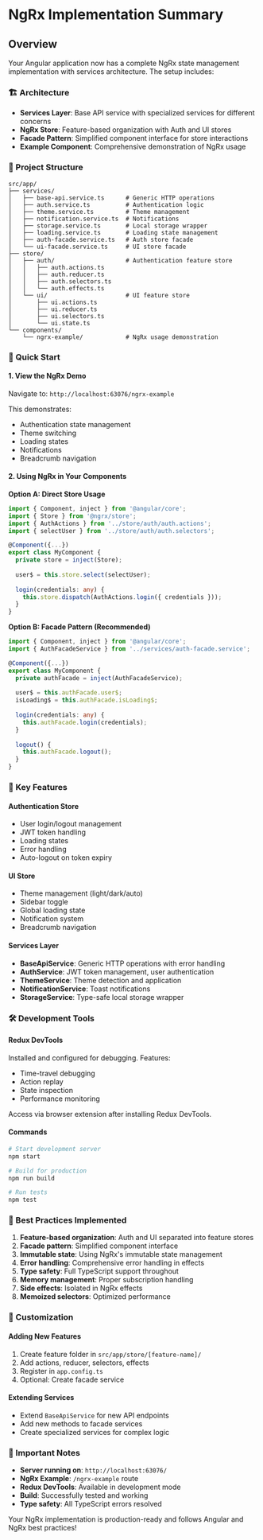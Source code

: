 # NgRx Implementation Summary

## Overview
Your Angular application now has a complete NgRx state management implementation with services architecture. The setup includes:

### 🏗️ Architecture
- **Services Layer**: Base API service with specialized services for different concerns
- **NgRx Store**: Feature-based organization with Auth and UI stores
- **Facade Pattern**: Simplified component interface for store interactions
- **Example Component**: Comprehensive demonstration of NgRx usage

### 📁 Project Structure
```
src/app/
├── services/
│   ├── base-api.service.ts      # Generic HTTP operations
│   ├── auth.service.ts          # Authentication logic
│   ├── theme.service.ts         # Theme management
│   ├── notification.service.ts  # Notifications
│   ├── storage.service.ts       # Local storage wrapper
│   ├── loading.service.ts       # Loading state management
│   ├── auth-facade.service.ts   # Auth store facade
│   └── ui-facade.service.ts     # UI store facade
├── store/
│   ├── auth/                    # Authentication feature store
│   │   ├── auth.actions.ts
│   │   ├── auth.reducer.ts
│   │   ├── auth.selectors.ts
│   │   └── auth.effects.ts
│   └── ui/                      # UI feature store
│       ├── ui.actions.ts
│       ├── ui.reducer.ts
│       ├── ui.selectors.ts
│       └── ui.state.ts
└── components/
    └── ngrx-example/            # NgRx usage demonstration
```

### 🚀 Quick Start

#### 1. View the NgRx Demo
Navigate to: `http://localhost:63076/ngrx-example`

This demonstrates:
- Authentication state management
- Theme switching
- Loading states
- Notifications
- Breadcrumb navigation

#### 2. Using NgRx in Your Components

**Option A: Direct Store Usage**
```typescript
import { Component, inject } from '@angular/core';
import { Store } from '@ngrx/store';
import { AuthActions } from '../store/auth/auth.actions';
import { selectUser } from '../store/auth/auth.selectors';

@Component({...})
export class MyComponent {
  private store = inject(Store);
  
  user$ = this.store.select(selectUser);
  
  login(credentials: any) {
    this.store.dispatch(AuthActions.login({ credentials }));
  }
}
```

**Option B: Facade Pattern (Recommended)**
```typescript
import { Component, inject } from '@angular/core';
import { AuthFacadeService } from '../services/auth-facade.service';

@Component({...})
export class MyComponent {
  private authFacade = inject(AuthFacadeService);
  
  user$ = this.authFacade.user$;
  isLoading$ = this.authFacade.isLoading$;
  
  login(credentials: any) {
    this.authFacade.login(credentials);
  }
  
  logout() {
    this.authFacade.logout();
  }
}
```

### 🎯 Key Features

#### Authentication Store
- User login/logout management
- JWT token handling
- Loading states
- Error handling
- Auto-logout on token expiry

#### UI Store
- Theme management (light/dark/auto)
- Sidebar toggle
- Global loading state
- Notification system
- Breadcrumb navigation

#### Services Layer
- **BaseApiService**: Generic HTTP operations with error handling
- **AuthService**: JWT token management, user authentication
- **ThemeService**: Theme detection and application
- **NotificationService**: Toast notifications
- **StorageService**: Type-safe local storage wrapper

### 🛠️ Development Tools

#### Redux DevTools
Installed and configured for debugging. Features:
- Time-travel debugging
- Action replay
- State inspection
- Performance monitoring

Access via browser extension after installing Redux DevTools.

#### Commands
```bash
# Start development server
npm start

# Build for production
npm run build

# Run tests
npm test
```

### 📝 Best Practices Implemented

1. **Feature-based organization**: Auth and UI separated into feature stores
2. **Facade pattern**: Simplified component interface
3. **Immutable state**: Using NgRx's immutable state management
4. **Error handling**: Comprehensive error handling in effects
5. **Type safety**: Full TypeScript support throughout
6. **Memory management**: Proper subscription handling
7. **Side effects**: Isolated in NgRx effects
8. **Memoized selectors**: Optimized performance

### 🔧 Customization

#### Adding New Features
1. Create feature folder in `src/app/store/[feature-name]/`
2. Add actions, reducer, selectors, effects
3. Register in `app.config.ts`
4. Optional: Create facade service

#### Extending Services
- Extend `BaseApiService` for new API endpoints
- Add new methods to facade services
- Create specialized services for complex logic

### 🚨 Important Notes

- **Server running on**: `http://localhost:63076/`
- **NgRx Example**: `/ngrx-example` route
- **Redux DevTools**: Available in development mode
- **Build**: Successfully tested and working
- **Type safety**: All TypeScript errors resolved

Your NgRx implementation is production-ready and follows Angular and NgRx best practices!
